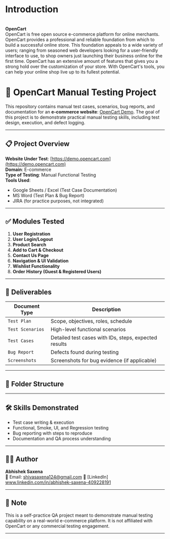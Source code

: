 <h1>Introduction</h1>
<br><b>OpenCart</b></br>
OpenCart is free open source e-commerce platform for online merchants. OpenCart provides a professional and reliable foundation from which to build a successful online store. This foundation appeals to a wide variety of users; ranging from seasoned web developers looking for a user-friendly interface to use, to shop owners just launching their business online for the first time. OpenCart has an extensive amount of features that gives you a strong hold over the customization of your store. With OpenCart's tools, you can help your online shop live up to its fullest potential.

# 🧪 OpenCart Manual Testing Project

This repository contains manual test cases, scenarios, bug reports, and documentation for an **e-commerce website**: [OpenCart Demo](https://demo.opencart.com). The goal of this project is to demonstrate practical manual testing skills, including test design, execution, and defect logging.

---

## 📋 Project Overview

**Website Under Test**: [https://demo.opencart.com](https://demo.opencart.com)  
**Domain**: E-commerce  
**Type of Testing**: Manual Functional Testing  
**Tools Used**:  
- Google Sheets / Excel (Test Case Documentation)  
- MS Word (Test Plan & Bug Report)  
- JIRA (for practice purposes, not integrated)  

---

## ✅ Modules Tested

1. **User Registration**
2. **User Login/Logout**
3. **Product Search**
4. **Add to Cart & Checkout**
5. **Contact Us Page**
6. **Navigation & UI Validation**
7. **Wishlist Functionality**
8. **Order History (Guest & Registered Users)**

---

## 🧾 Deliverables

| Document Type       | Description                                    |
|---------------------|------------------------------------------------|
| `Test Plan`         | Scope, objectives, roles, schedule             |
| `Test Scenarios`    | High-level functional scenarios                |
| `Test Cases`        | Detailed test cases with IDs, steps, expected results |
| `Bug Report`        | Defects found during testing                   |
| `Screenshots`       | Screenshots for bug evidence (if applicable)   |

---

## 📂 Folder Structure


---

## 🛠️ Skills Demonstrated

- Test case writing & execution
- Functional, Smoke, UI, and Regression testing
- Bug reporting with steps to reproduce
- Documentation and QA process understanding

---

## 🙋‍♂️ Author

**Abhishek Saxena**  
📧 Email: shivasaxena124@gmail.com
🔗 [LinkedIn] www.linkedin.com/in/abhishek-saxena-409228191  


---

## 📌 Note

This is a self-practice QA project meant to demonstrate manual testing capability on a real-world e-commerce platform. It is not affiliated with OpenCart or any commercial testing engagement.

---


